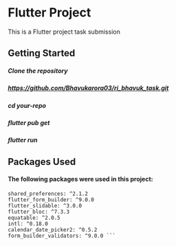 # Flutter Project

This is a Flutter project task submission

## Getting Started

##### Clone the repository

##### https://github.com/Bhavukarora03/ri_bhavuk_task.git

##### cd your-repo

##### flutter pub get

##### flutter run

## Packages Used
#### The following packages were used in this project:

``` cupertino_icons: ^1.0.2
shared_preferences: ^2.1.2
flutter_form_builder: ^9.0.0
flutter_slidable: ^3.0.0
flutter_bloc: ^7.3.3
equatable: ^2.0.5
intl: ^0.18.0
calendar_date_picker2: ^0.5.2
form_builder_validators: ^9.0.0 ```



